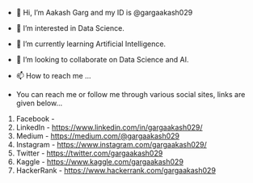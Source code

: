 - 👋 Hi, I’m Aakash Garg and my ID is @gargaakash029
- 👀 I’m interested in Data Science.
- 🌱 I’m currently learning Artificial Intelligence.
- 💞️ I’m looking to collaborate on Data Science and AI.
- 📫 How to reach me ...

- You can reach me or follow me through various social sites, links are given below...

1. Facebook - 
2. LinkedIn - https://www.linkedin.com/in/gargaakash029/
3. Medium - https://medium.com/@gargaakash029
4. Instagram - https://www.instagram.com/gargaakash029/
5. Twitter - https://twitter.com/gargaakash029
6. Kaggle - https://www.kaggle.com/gargaakash029
7. HackerRank - https://www.hackerrank.com/gargaakash029

<!---
gargaakash029/gargaakash029 is a ✨ special ✨ repository because its `README.md` (this file) appears on your GitHub profile.
You can click the Preview link to take a look at your changes.
--->
